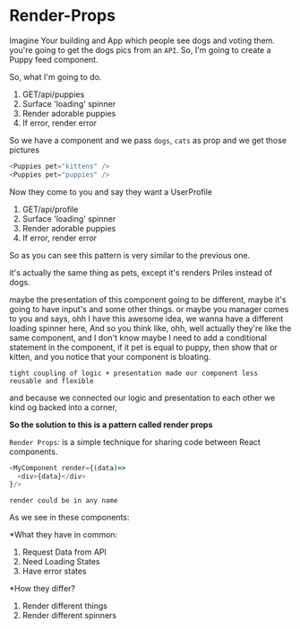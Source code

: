 # Render-Props

Imagine Your building and App which people see dogs and voting them. you're going to get the dogs pics from an `API`. So, I'm going to create a Puppy feed component.

So, what I'm going to do.

1. GET/api/puppies
2. Surface 'loading' spinner
3. Render adorable puppies
4. If error, render error

So we have a component and we pass `dogs`, `cats` as prop and we get those pictures

```js
<Puppies pet="kittens" />
<Puppies pet="puppies" />
```

Now they come to you and say they want a UserProfile

1. GET/api/profile
2. Surface 'loading' spinner
3. Render adorable puppies
4. If error, render error

So as you can see this pattern is very similar to the previous one.

it's actually the same thing as pets, except it's renders Priles instead of dogs.

maybe the presentation of this component going to be different, maybe it's going to have input's and some other things. or maybe you manager comes to you and says, ohh I have this awesome idea, we wanna have a different loading spinner here, And so you think like, ohh, well actually they're like the same component, and I don't know maybe I need to add a conditional statement in the component, if it pet is equal to puppy, then show that or kitten, and you notice that your component is bloating.

`tight coupling of logic + presentation made our component less reusable and flexible`

and because we connected our logic and presentation to each other we kind og backed into a corner,

**So the solution to this is a pattern called render props**

`Render Props`:
is a simple technique for sharing code between React components.

```js
<MyComponent render={(data)=> 
  <div>{data}</div>
}/>
```

`render could be in any name`

As we see in these components:

*What they have in common:

1. Request Data from API
2. Need Loading States
3. Have error states

*How they differ?

1. Render different things
2. Render different spinners

